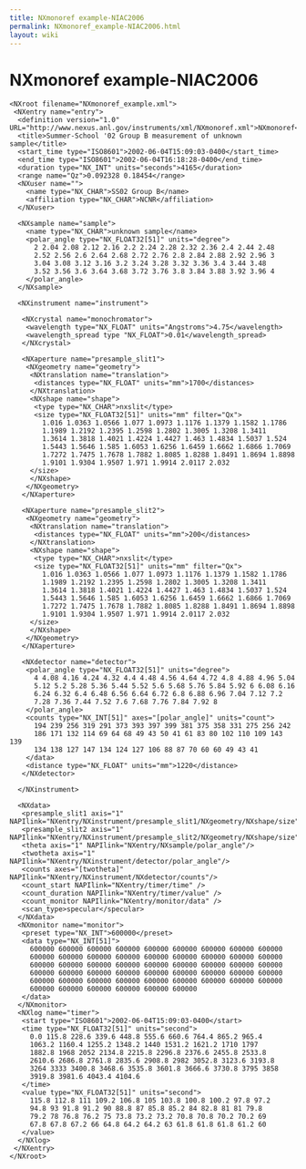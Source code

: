 ```yaml
---
title: NXmonoref example-NIAC2006
permalink: NXmonoref_example-NIAC2006.html
layout: wiki
---
```

NXmonoref example-NIAC2006
==========================

    <NXroot filename="NXmonoref_example.xml">
     <NXentry name="entry">
      <definition version="1.0" URL="http://www.nexus.anl.gov/instruments/xml/NXmonoref.xml">NXmonoref</definition>
      <title>Summer-School '02 Group B measurement of unknown sample</title>
      <start_time type="ISO8601">2002-06-04T15:09:03-0400</start_time>
      <end_time type="ISO8601">2002-06-04T16:18:28-0400</end_time>
      <duration type="NX_INT" units="seconds">4165</duration>
      <range name="Qz">0.092328 0.18454</range>
      <NXuser name="">
        <name type="NX_CHAR">SS02 Group B</name>
        <affiliation type="NX_CHAR">NCNR</affiliation>
      </NXuser>

      <NXsample name="sample">
        <name type="NX_CHAR">unknown sample</name>
        <polar_angle type="NX_FLOAT32[51]" units="degree">
          2 2.04 2.08 2.12 2.16 2.2 2.24 2.28 2.32 2.36 2.4 2.44 2.48 
          2.52 2.56 2.6 2.64 2.68 2.72 2.76 2.8 2.84 2.88 2.92 2.96 3 
          3.04 3.08 3.12 3.16 3.2 3.24 3.28 3.32 3.36 3.4 3.44 3.48 
          3.52 3.56 3.6 3.64 3.68 3.72 3.76 3.8 3.84 3.88 3.92 3.96 4
        </polar_angle>
      </NXsample>

      <NXinstrument name="instrument">

       <NXcrystal name="monochromator">
        <wavelength type="NX_FLOAT" units="Angstroms">4.75</wavelength>
        <wavelength_spread type "NX_FLOAT">0.01</wavelength_spread>
       </NXcrystal>

       <NXaperture name="presample_slit1">
        <NXgeometry name="geometry">
         <NXtranslation name="translation">
          <distances type="NX_FLOAT" units="mm">1700</distances>
         </NXtranslation>
         <NXshape name="shape">
          <type type="NX_CHAR">nxslit</type>
          <size type="NX_FLOAT32[51]" units="mm" filter="Qx">
            1.016 1.0363 1.0566 1.077 1.0973 1.1176 1.1379 1.1582 1.1786 
            1.1989 1.2192 1.2395 1.2598 1.2802 1.3005 1.3208 1.3411 
            1.3614 1.3818 1.4021 1.4224 1.4427 1.463 1.4834 1.5037 1.524 
            1.5443 1.5646 1.585 1.6053 1.6256 1.6459 1.6662 1.6866 1.7069 
            1.7272 1.7475 1.7678 1.7882 1.8085 1.8288 1.8491 1.8694 1.8898 
            1.9101 1.9304 1.9507 1.971 1.9914 2.0117 2.032
         </size>
         </NXshape>
        </NXgeometry>
       </NXaperture>

       <NXaperture name="presample_slit2">
        <NXgeometry name="geometry">
         <NXtranslation name="translation">
          <distances type="NX_FLOAT" units="mm">200</distances>
         </NXtranslation>
         <NXshape name="shape">
          <type type="NX_CHAR">nxslit</type>
          <size type="NX_FLOAT32[51]" units="mm" filter="Qx">
            1.016 1.0363 1.0566 1.077 1.0973 1.1176 1.1379 1.1582 1.1786 
            1.1989 1.2192 1.2395 1.2598 1.2802 1.3005 1.3208 1.3411 
            1.3614 1.3818 1.4021 1.4224 1.4427 1.463 1.4834 1.5037 1.524 
            1.5443 1.5646 1.585 1.6053 1.6256 1.6459 1.6662 1.6866 1.7069 
            1.7272 1.7475 1.7678 1.7882 1.8085 1.8288 1.8491 1.8694 1.8898 
            1.9101 1.9304 1.9507 1.971 1.9914 2.0117 2.032
         </size>
         </NXshape>
        </NXgeometry>
       </NXaperture>

       <NXdetector name="detector">
        <polar_angle type="NX_FLOAT32[51]" units="degree">
          4 4.08 4.16 4.24 4.32 4.4 4.48 4.56 4.64 4.72 4.8 4.88 4.96 5.04 
          5.12 5.2 5.28 5.36 5.44 5.52 5.6 5.68 5.76 5.84 5.92 6 6.08 6.16 
          6.24 6.32 6.4 6.48 6.56 6.64 6.72 6.8 6.88 6.96 7.04 7.12 7.2 
          7.28 7.36 7.44 7.52 7.6 7.68 7.76 7.84 7.92 8
        </polar_angle>
        <counts type="NX_INT[51]" axes="[polar_angle]" units="count">
          194 239 256 319 291 373 393 397 399 381 375 358 331 275 256 242 
          186 171 132 114 69 64 68 49 43 50 41 61 83 80 102 110 109 143 139 
          134 138 127 147 134 124 127 106 88 87 70 60 60 49 43 41
        </data>
        <distance type="NX_FLOAT" units="mm">1220</distance>
       </NXdetector>

      </NXinstrument>

      <NXdata>
       <presample_slit1 axis="1" NAPIlink="NXentry/NXinstrument/presample_slit1/NXgeometry/NXshape/size"/>
       <presample_slit2 axis="1" NAPIlink="NXentry/NXinstrument/presample_slit2/NXgeometry/NXshape/size"/>
       <theta axis="1" NAPIlink="NXentry/NXsample/polar_angle"/>
       <twotheta axis="1" NAPIlink="NXentry/NXinstrument/detector/polar_angle"/>
       <counts axes="[twotheta]" NAPIlink="NXentry/NXinstrument/NXdetector/counts"/>
       <count_start NAPIlink="NXentry/timer/time" />
       <count_duration NAPIlink="NXentry/timer/value" />
       <count_monitor NAPIlink="NXentry/monitor/data" />
       <scan_type>specular</specular>
      </NXdata>
      <NXmonitor name="monitor">
       <preset type="NX_INT">600000</preset>
       <data type="NX_INT[51]">
         600000 600000 600000 600000 600000 600000 600000 600000 600000 
         600000 600000 600000 600000 600000 600000 600000 600000 600000 
         600000 600000 600000 600000 600000 600000 600000 600000 600000 
         600000 600000 600000 600000 600000 600000 600000 600000 600000 
         600000 600000 600000 600000 600000 600000 600000 600000 600000 
         600000 600000 600000 600000 600000 600000
       </data>
      </NXmonitor>
      <NXlog name="timer">
       <start type="ISO8601">2002-06-04T15:09:03-0400</start>
       <time type="NX_FLOAT32[51]" units="second">
         0.0 115.8 228.6 339.6 448.8 555.6 660.6 764.4 865.2 965.4 
         1063.2 1160.4 1255.2 1348.2 1440 1531.2 1621.2 1710 1797 
         1882.8 1968 2052 2134.8 2215.8 2296.8 2376.6 2455.8 2533.8 
         2610.6 2686.8 2761.8 2835.6 2908.8 2982 3052.8 3123.6 3193.8 
         3264 3333 3400.8 3468.6 3535.8 3601.8 3666.6 3730.8 3795 3858 
         3919.8 3981.6 4043.4 4104.6
       </time>
       <value type="NX_FLOAT32[51]" units="second">
         115.8 112.8 111 109.2 106.8 105 103.8 100.8 100.2 97.8 97.2 
         94.8 93 91.8 91.2 90 88.8 87 85.8 85.2 84 82.8 81 81 79.8 
         79.2 78 76.8 76.2 75 73.8 73.2 73.2 70.8 70.8 70.2 70.2 69 
         67.8 67.8 67.2 66 64.8 64.2 64.2 63 61.8 61.8 61.8 61.2 60
       </value>
      </NXlog>
     </NXentry>
    </NXroot>
